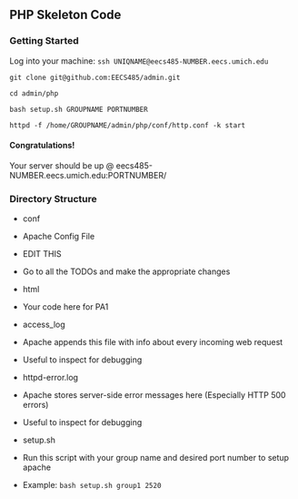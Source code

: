 ## PHP Skeleton Code

### Getting Started

Log into your machine: `ssh UNIQNAME@eecs485-NUMBER.eecs.umich.edu`

`git clone git@github.com:EECS485/admin.git`

`cd admin/php`

`bash setup.sh GROUPNAME PORTNUMBER`

`httpd -f /home/GROUPNAME/admin/php/conf/http.conf -k start`

#### Congratulations!

Your server should be up @ eecs485-NUMBER.eecs.umich.edu:PORTNUMBER/

### Directory Structure

* conf

 * Apache Config File
 * EDIT THIS
 * Go to all the TODOs and make the appropriate changes

* html
 * Your code here for PA1

* access_log
 * Apache appends this file with info about every incoming web request
 * Useful to inspect for debugging

* httpd-error.log

 * Apache stores server-side error messages here (Especially HTTP 500 errors)
 * Useful to inspect for debugging

* setup.sh

 * Run this script with your group name and desired port number to setup apache
 * Example: `bash setup.sh group1 2520`
